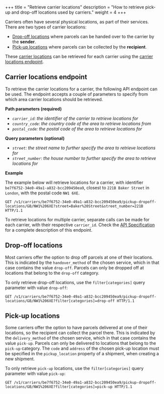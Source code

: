 +++
title = "Retrieve carrier locations"
description = "How to retrieve pick-up and drop-off locations used by carriers."
weight = 4
+++

Carriers often have several physical locations, as part of their services. There are two types of carrier locations:

- [Drop-off locations](#drop-off-locations) where parcels can be handed over to the carrier by the **sender**.
- [Pick-up locations](#pick-up-locations) where parcels can be collected by the **recipient**.

These [carrier locations](/api/resources/carrier-pudo-locations) can be retrieved for each carrier using the [carrier locations endpoint](#carrier-locations-endpoint).

## Carrier locations endpoint

To retrieve the carrier locations for a carrier, the following API endpoint can be used. The endpoint accepts a couple of parameters to specify from which area carrier locations should be retrieved.

**Path parameters (required)**

- *`carrier_id`: the identifier of the carrier to retrieve locations for*
- *`country_code`: the country code of the area to retrieve locations from*
- *`postal_code`: the postal code of the area to retrieve locations for*

**Query parameters (optional)**

- *`street`: the street name to further specify the area to retrieve locations for*
- *`street_number`: the house number to further specify the area to retrieve locations for*

**Example**

The example below will retrieve locations for a carrier, with identifier `be7f6752-34e0-49a1-a832-bcc209450ea9`, closest to `221B Baker Street` in `London`, with the postal code `NW1 6XE`.

```http
GET /v1/carriers/be7f6752-34e0-49a1-a832-bcc209450ea9/pickup-dropoff-locations/GB/NW1%206XE?street=Baker%20Street&street_number=221B HTTP/1.1
```

To retrieve locations for multiple carrier, separate calls can be made for each carrier, with their respective `carrier_id`. Check the [API Specification](https://docs.myparcel.com/api-specification/#/Carriers/get_carriers__carrier_id__pickup_dropoff_locations__country_code___postal_code_) for a complete description of this endpoint.

## Drop-off locations

Most carriers offer the option to drop off parcels at one of their locations. This is indicated by the `handover_method` of the chosen service, which in that case contains the value `drop-off`. Parcels can only be dropped off at locations that belong to the `drop-off` category.

To only retrieve drop-off locations, use the `filter[categories]` query parameter with value `drop-off`:

```http
GET /v1/carriers/be7f6752-34e0-49a1-a832-bcc209450ea9/pickup-dropoff-locations/GB/NW1%206XE?filter[categories]=drop-off HTTP/1.1
```

## Pick-up locations

Some carriers offer the option to have parcels delivered at one of their locations, so the recipient can collect the parcel there. This is indicated by the `delivery_method` of the chosen service, which in that case contains the value `pick-up`. Parcels can only be delivered to locations that belong to the `pick-up` category. The `code` and `address` of the chosen pick-up location must be specified in the `pickup_location` property of a shipment, when creating a new shipment.

To only retrieve `pick-up` locations, use the `filter[categories]` query parameter with value `pick-up`:

```http
GET /v1/carriers/be7f6752-34e0-49a1-a832-bcc209450ea9/pickup-dropoff-locations/GB/NW1%206XE?filter[categories]=pick-up HTTP/1.1
```

